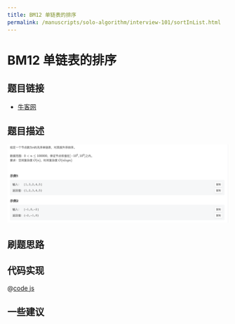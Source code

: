 ```yaml
---
title: BM12 单链表的排序
permalink: /manuscripts/solo-algorithm/interview-101/sortInList.html
---
```

# BM12 单链表的排序

## 题目链接

- [牛客网](https://www.nowcoder.com/share/jump/8484115461694840715099)


## 题目描述

![反转链表.png](../images/sortInList.png)

## 刷题思路

## 代码实现

@[code js](@code/algorithm/interview-101/sortInList.js)

## 一些建议
